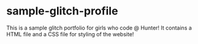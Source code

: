 # sample-glitch-profile
This is a sample glitch portfolio for girls who code @ Hunter! 
It contains a HTML file and a CSS file for styling of the website! 
